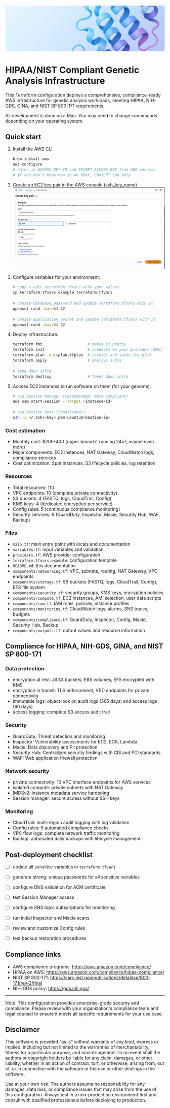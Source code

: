 ![Banner](assets/github_banner.png)

# HIPAA/NIST Compliant Genetic Analysis Infrastructure

This Terraform configuration deploys a comprehensive, compliance-ready AWS infrastructure for genetic analysis workloads, meeting HIPAA, NIH-GDS, GINA, and NIST SP 800-171 requirements.

All development is done on a Mac. You may need to change conmmands depending on your operating system.


## Quick start

1. Install the AWS CLI
   ```bash
   brew install aws
   aws configure
   # enter in ACCESS_KEY_ID and SECRET_ACCESS_KEY from AWS console
   # if you don't know how to do that, ChatGPT can help
   ```

2. Create an EC2 key pair in the AWS console (ssh_key_name)
![key-pair](assets/ec2_key_pair.png)

3. Configure variables for your environment:
   ```bash
   # copy + edit terraform.tfvars with your values
   cp terraform.tfvars.example terraform.tfvars
   
   # create database_password and update terraform.tfvars with it
   openssl rand -base64 32

   # create application_secret and update terraform.tfvars with it
   openssl rand -base64 32
   ```

4. Deploy infrastructure:
   ```bash
   terraform fmt                    # makes it pretty
   terraform init                   # connects to your provider (AWS)
   terraform plan -out=plan.tfplan  # creates and saves the plan
   terraform apply                  # deploys infra

   # take down infra
   terraform destroy                # takes down infra
   ```

5. Access EC2 instances to run software on them (for your genome):
   ```bash
   # via Session Manager (recommended, more compliant)
   aws ssm start-session --target <instance-id>
   
   # via Bastion Host (traditional)
   ssh -i ~/.ssh/<key>.pem ubuntu@<bastion-ip>
   ```


### Cost estimation
- Monthly cost: $200-400 (upper bound if running 24x7, maybe even more)
- Major components: EC2 instances, NAT Gateway, CloudWatch logs, compliance services
- Cost optimization: Spot instances, S3 lifecycle policies, log retention

### Resources
- Total resources: 110
- VPC endpoints: 10 (complete private connectivity)
- S3 buckets: 4 (FASTQ, logs, CloudTrail, Config)
- KMS keys: 4 (dedicated encryption per service)
- Config rules: 5 (continuous compliance monitoring)
- Security services: 6 (GuardDuty, Inspector, Macie, Security Hub, WAF, Backup)


###  Files
- `main.tf`: main entry point with locals and documentation
- `variables.tf`: input variables and validation
- `providers.tf`: AWS provider configuration
- `terraform.tfvars.example`: configuration template
- `README.md`: this documentation
- `components/networking.tf`: VPC, subnets, routing, NAT Gateway, VPC endpoints
- `components/storage.tf`: S3 buckets (FASTQ, logs, CloudTrail, Config), EFS file system
- `components/security.tf`: security groups, KMS keys, encryption policies
- `components/compute.tf`: EC2 instances, AMI selection, user data scripts
- `components/iam.tf`: IAM roles, policies, instance profiles
- `components/monitoring.tf`: CloudWatch logs, alarms, SNS topics, budgets
- `components/compliance.tf`: GuardDuty, Inspector, Config, Macie, Security Hub, Backup
- `components/outputs.tf`: output values and resource information


## Compliance for HIPAA, NIH-GDS, GINA, and NIST SP 800-171

### Data protection
- encryption at rest: all S3 buckets, EBS volumes, EFS encrypted with KMS
- encryption in transit: TLS enforcement, VPC endpoints for private connectivity
- immutable logs: object lock on audit logs (365 days) and access logs (90 days)
- access logging: complete S3 access audit trail

### Security
- GuardDuty: Threat detection and monitoring
- Inspector: Vulnerability assessments for EC2, ECR, Lambda
- Macie: Data discovery and PII protection
- Security Hub: Centralized security findings with CIS and PCI standards
- WAF: Web application firewall protection

### Network security
- private connectivity: 10 VPC interface endpoints for AWS services
- isolated compute: private subnets with NAT Gateway
- IMDSv2: instance metadata service hardening
- Session manager: secure access without SSH keys

### Monitoring
- CloudTrail: multi-region audit logging with log validation
- Config rules: 5 automated compliance checks
- VPC flow logs: complete network traffic monitoring
- Backup: automated daily backups with lifecycle management


## Post-deployment checklist

- [ ] update all sensitive variables in `terraform.tfvars`
- [ ] generate strong, unique passwords for all sensitive variables
- [ ] configure DNS validation for ACM certificate
- [ ] test Session Manager access
- [ ] configure SNS topic subscriptions for monitoring
- [ ] run initial Inspector and Macie scans
- [ ] review and customize Config rules
- [ ] test backup restoration procedures


## Compliance links

- AWS compliance programs: https://aws.amazon.com/compliance/
- HIPAA on AWS: https://aws.amazon.com/compliance/hipaa-compliance/
- NIST SP 800-171: https://csrc.nist.gov/publications/detail/sp/800-171/rev-2/final
- NIH-GDS policy: https://gds.nih.gov/

---

Note: This configuration provides enterprise-grade security and compliance. Please review with your organization's compliance team and legal counsel to ensure it meets all specific requirements for your use case.

## Disclaimer

This software is provided "as is" without warranty of any kind, express or implied, including but not limited to the warranties of merchantability, fitness for a particular purpose, and noninfringement. In no event shall the authors or copyright holders be liable for any claim, damages, or other liability, whether in an action of contract, tort, or otherwise, arising from, out of, or in connection with the software or the use or other dealings in the software.

Use at your own risk. The authors assume no responsibility for any damages, data loss, or compliance issues that may arise from the use of this configuration. Always test in a non-production environment first and consult with qualified professionals before deploying to production. 